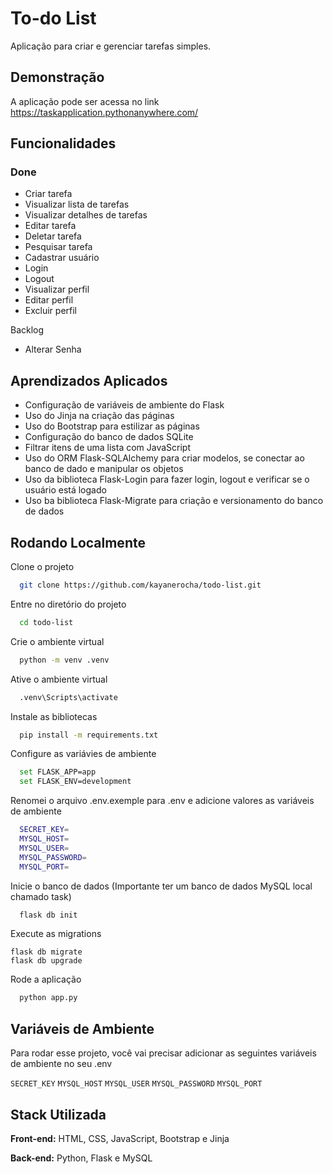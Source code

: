 
# To-do List

Aplicação para criar e gerenciar tarefas simples.

## Demonstração

A aplicação pode ser acessa no link https://taskapplication.pythonanywhere.com/


## Funcionalidades

### Done
- Criar tarefa
- Visualizar lista de tarefas
- Visualizar detalhes de tarefas
- Editar tarefa
- Deletar tarefa
- Pesquisar tarefa
- Cadastrar usuário
- Login
- Logout
- Visualizar perfil
- Editar perfil
- Excluir perfil

Backlog
- Alterar Senha


## Aprendizados Aplicados

- Configuração de variáveis de ambiente do Flask
- Uso do Jinja na criação das páginas
- Uso do Bootstrap para estilizar as páginas
- Configuração do banco de dados SQLite
- Filtrar itens de uma lista com JavaScript
- Uso do ORM Flask-SQLAlchemy para criar modelos, se conectar ao banco de dado e manipular os objetos
- Uso da biblioteca Flask-Login para fazer login, logout e verificar se o usuário está logado
- Uso ba biblioteca Flask-Migrate para criação e versionamento do banco de dados


## Rodando Localmente

Clone o projeto

```bash
  git clone https://github.com/kayanerocha/todo-list.git
```

Entre no diretório do projeto

```bash
  cd todo-list
```

Crie o ambiente virtual

```bash
  python -m venv .venv
```

Ative o ambiente virtual

```bash
  .venv\Scripts\activate
```

Instale as bibliotecas

```bash
  pip install -m requirements.txt
```

Configure as variávies de ambiente

```bash
  set FLASK_APP=app
  set FLASK_ENV=development
```

Renomei o arquivo .env.exemple para .env e adicione valores as variáveis de ambiente

```bash
  SECRET_KEY=
  MYSQL_HOST=
  MYSQL_USER=
  MYSQL_PASSWORD=
  MYSQL_PORT=
```

Inicie o banco de dados (Importante ter um banco de dados MySQL local chamado task)

```bash
  flask db init
```

Execute as migrations

```
flask db migrate
flask db upgrade
```

Rode a aplicação

```bash
  python app.py
```


## Variáveis de Ambiente

Para rodar esse projeto, você vai precisar adicionar as seguintes variáveis de ambiente no seu .env

`SECRET_KEY`
`MYSQL_HOST`
`MYSQL_USER`
`MYSQL_PASSWORD`
`MYSQL_PORT`


## Stack Utilizada

**Front-end:** HTML, CSS, JavaScript, Bootstrap e Jinja

**Back-end:** Python, Flask e MySQL

